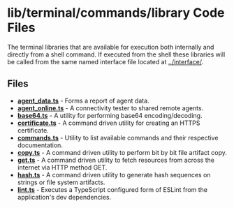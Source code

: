 # lib/terminal/commands/library Code Files
The terminal libraries that are available for execution both internally and directly from a shell command. If executed from the shell these libraries will be called from the same named interface file located at [../interface/](../interface).

## Files
<!-- Do not edit below this line.  Contents dynamically populated. -->

* **[agent_data.ts](agent_data.ts)**     - Forms a report of agent data.
* **[agent_online.ts](agent_online.ts)** - A connectivity tester to shared remote agents.
* **[base64.ts](base64.ts)**             - A utility for performing base64 encoding/decoding.
* **[certificate.ts](certificate.ts)**   - A command driven utility for creating an HTTPS certificate.
* **[commands.ts](commands.ts)**         - Utility to list available commands and their respective documentation.
* **[copy.ts](copy.ts)**                 - A command driven utility to perform bit by bit file artifact copy.
* **[get.ts](get.ts)**                   - A command driven utility to fetch resources from across the internet via HTTP method GET.
* **[hash.ts](hash.ts)**                 - A command driven utility to generate hash sequences on strings or file system artifacts.
* **[lint.ts](lint.ts)**                 - Executes a TypeScript configured form of ESLint from the application's dev dependencies.